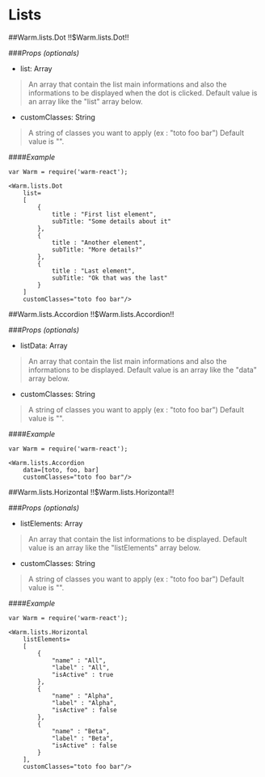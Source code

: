 # Lists

<!-- XXXXXXXXXXXXXXXXXXXXXXXXXXXXXXXXXXXXXXXXXXXXXXXXXXXXXXXXXXXXXXXXXXXXXXXXXXXXXXXXXXXXXXXXXXXXXXXXXXXXXXXXXXXXXXXX -->
##Warm.lists.Dot !!$Warm.lists.Dot!!

###*Props (optionals)*
- list: Array

> An array that contain the list main informations and also the informations to be displayed when the dot is clicked.
> Default value is an array like the "list" array below.

- customClasses: String

> A string of classes you want to apply (ex : "toto foo bar")
> Default value is "".

####*Example*
```
var Warm = require('warm-react');

<Warm.lists.Dot
    list=
    [
        {
            title : "First list element",
            subTitle: "Some details about it"
        },
        {
            title : "Another element",
            subTitle: "More details?"
        },
        {
            title : "Last element",
            subTitle: "Ok that was the last"
        }
    ]
    customClasses="toto foo bar"/>
```

<!-- XXXXXXXXXXXXXXXXXXXXXXXXXXXXXXXXXXXXXXXXXXXXXXXXXXXXXXXXXXXXXXXXXXXXXXXXXXXXXXXXXXXXXXXXXXXXXXXXXXXXXXXXXXXXXXXX -->
##Warm.lists.Accordion !!$Warm.lists.Accordion!!

###*Props (optionals)*
- listData: Array

> An array that contain the list main informations and also the informations to be displayed.
> Default value is an array like the "data" array below.

- customClasses: String

> A string of classes you want to apply (ex : "toto foo bar")
> Default value is "".

####*Example*
```
var Warm = require('warm-react');

<Warm.lists.Accordion
    data=[toto, foo, bar]
    customClasses="toto foo bar"/>
```

<!-- XXXXXXXXXXXXXXXXXXXXXXXXXXXXXXXXXXXXXXXXXXXXXXXXXXXXXXXXXXXXXXXXXXXXXXXXXXXXXXXXXXXXXXXXXXXXXXXXXXXXXXXXXXXXXXXX -->
##Warm.lists.Horizontal !!$Warm.lists.Horizontal!!

###*Props (optionals)*
- listElements: Array

> An array that contain the list informations to be displayed.
> Default value is an array like the "listElements" array below.

- customClasses: String

> A string of classes you want to apply (ex : "toto foo bar")
> Default value is "".

####*Example*
```
var Warm = require('warm-react');

<Warm.lists.Horizontal
    listElements=
    [
        {
            "name" : "All",
            "label" : "All",
            "isActive" : true
        },
        {
            "name" : "Alpha",
            "label" : "Alpha",
            "isActive" : false
        },
        {
            "name" : "Beta",
            "label" : "Beta",
            "isActive" : false
        }
    ],
    customClasses="toto foo bar"/>
```